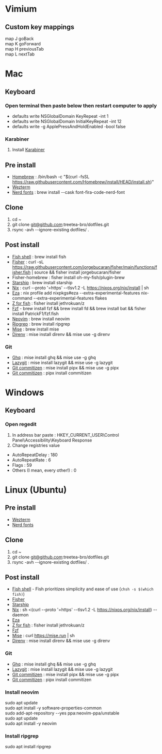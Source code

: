 # Vimium
## Custom key mappings
map J goBack  
map K goForward  
map H previousTab  
map L nextTab  

# Mac
## Keyboard
### Open terminal then paste below then restart computer to apply
- defaults write NSGlobalDomain KeyRepeat -int 1
- defaults write NSGlobalDomain InitialKeyRepeat -int 12
- defaults write -g ApplePressAndHoldEnabled -bool false  
### Karabiner
1. Install [Karabiner](https://karabiner-elements.pqrs.org/)

## Pre install
- [Homebrew](https://brew.sh/ko/) : /bin/bash -c "$(curl -fsSL https://raw.githubusercontent.com/Homebrew/install/HEAD/install.sh)"
- [Wezterm](https://wezfurlong.org/)
- [Nerd fonts](https://github.com/ryanoasis/nerd-fonts) : brew install --cask font-fira-code-nerd-font

## Clone
1. cd ~
2. git clone git@github.com:treetea-bro/dotfiles.git
3. rsync -avh --ignore-existing dotfiles/ .

## Post install
- [Fish shell](https://fishshell.com/) : brew install fish
- [Fisher](https://github.com/jorgebucaran/fisher) : curl -sL https://raw.githubusercontent.com/jorgebucaran/fisher/main/functions/fisher.fish | source && fisher install jorgebucaran/fisher
- Fisher-homebrew : fisher install oh-my-fish/plugin-brew
- [Starship](https://starship.rs/guide/) : brew install starship
- [Nix](https://nixos.org/) : curl --proto '=https' --tlsv1.2 -L https://nixos.org/nix/install | sh
- [Eza](https://github.com/eza-community/eza) : nix profile add nixpkgs#eza --extra-experimental-features nix-command --extra-experimental-features flakes
- [Z for fish](https://github.com/jethrokuan/z) : fisher install jethrokuan/z
- [Fzf](https://github.com/PatrickF1/fzf.fish) - brew install fzf && brew install fd && brew install bat && fisher install PatrickF1/fzf.fish
- [Neovim](https://neovim.io/) : brew install neovim
- [Ripgrep](https://github.com/BurntSushi/ripgrep) : brew install ripgrep
- [Mise](https://github.com/jdx/mise) : brew install mise
- [Direnv](https://direnv.net/) : mise install direnv && mise use -g direnv

### Git
- [Ghq](https://github.com/x-motemen/ghq) : mise install ghq && mise use -g ghq
- [Lazygit](https://github.com/jesseduffield/lazygit) : mise install lazygit && mise use -g lazygit
- [Git commitizen](https://commitizen-tools.github.io/commitizen/) : mise install pipx && mise use -g pipx
- [Git commitizen](https://commitizen-tools.github.io/commitizen/) : pipx install commitizen

# Windows
## Keyboard
### Open regedit
1. In address bar paste : HKEY_CURRENT_USER\Control Panel\Accessibility\Keyboard Response
2. Change registries value
- AutoRepeatDelay : 180
- AutoRepeatRate : 6
- Flags : 59
- Others (I mean, every other!) : 0  

# Linux (Ubuntu)
## Pre install
- [Wezterm](https://wezfurlong.org/)
- [Nerd fonts](https://github.com/ryanoasis/nerd-fonts)

## Clone
1. cd ~
2. git clone git@github.com:treetea-bro/dotfiles.git
3. rsync -avh --ignore-existing dotfiles/ .

## Post install
- [Fish shell](https://fishshell.com/) - Fish prioritizes simplicity and ease of use (`chsh -s $(which fish)`)
- [Fisher](https://github.com/jorgebucaran/fisher)
- [Starship](https://starship.rs/guide/)
- [Nix](https://nixos.org/) : sh <(curl --proto '=https' --tlsv1.2 -L https://nixos.org/nix/install) --daemon
- [Eza](https://github.com/eza-community/eza)
- [Z for fish](https://github.com/jethrokuan/z) : fisher install jethrokuan/z
- [Fzf](https://github.com/PatrickF1/fzf.fish)
- [Mise](https://github.com/jdx/mise) : curl https://mise.run | sh
- [Direnv](https://direnv.net/) : mise install direnv && mise use -g direnv
  
### Git
- [Ghq](https://github.com/x-motemen/ghq) : mise install ghq && mise use -g ghq
- [Lazygit](https://github.com/jesseduffield/lazygit) : mise install lazygit && mise use -g lazygit
- [Git commitizen](https://commitizen-tools.github.io/commitizen/) : mise install pipx && mise use -g pipx
- [Git commitizen](https://commitizen-tools.github.io/commitizen/) : pipx install commitizen

### Install neovim
sudo apt update  
sudo apt install -y software-properties-common  
sudo add-apt-repository --yes ppa:neovim-ppa/unstable  
sudo apt update  
sudo apt install -y neovim  

### Install ripgrep
sudo apt install ripgrep 
